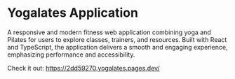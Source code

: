 # Yogalates Application

A responsive and modern fitness web application combining yoga and Pilates for users to explore classes, trainers, and resources. Built with React and TypeScript, the application delivers a smooth and engaging experience, emphasizing performance and accessibility.

Check it out:
https://2dd59270.yogalates.pages.dev/
